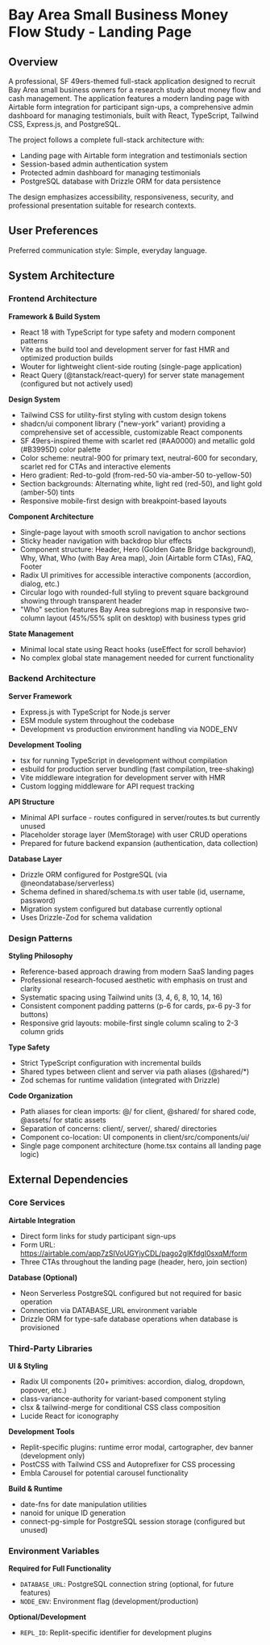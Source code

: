 # Bay Area Small Business Money Flow Study - Landing Page

## Overview

A professional, SF 49ers-themed full-stack application designed to recruit Bay Area small business owners for a research study about money flow and cash management. The application features a modern landing page with Airtable form integration for participant sign-ups, a comprehensive admin dashboard for managing testimonials, built with React, TypeScript, Tailwind CSS, Express.js, and PostgreSQL.

The project follows a complete full-stack architecture with:
- Landing page with Airtable form integration and testimonials section
- Session-based admin authentication system
- Protected admin dashboard for managing testimonials
- PostgreSQL database with Drizzle ORM for data persistence

The design emphasizes accessibility, responsiveness, security, and professional presentation suitable for research contexts.

## User Preferences

Preferred communication style: Simple, everyday language.

## System Architecture

### Frontend Architecture

**Framework & Build System**
- React 18 with TypeScript for type safety and modern component patterns
- Vite as the build tool and development server for fast HMR and optimized production builds
- Wouter for lightweight client-side routing (single-page application)
- React Query (@tanstack/react-query) for server state management (configured but not actively used)

**Design System**
- Tailwind CSS for utility-first styling with custom design tokens
- shadcn/ui component library ("new-york" variant) providing a comprehensive set of accessible, customizable React components
- SF 49ers-inspired theme with scarlet red (#AA0000) and metallic gold (#B3995D) color palette
- Color scheme: neutral-900 for primary text, neutral-600 for secondary, scarlet red for CTAs and interactive elements
- Hero gradient: Red-to-gold (from-red-50 via-amber-50 to-yellow-50)
- Section backgrounds: Alternating white, light red (red-50), and light gold (amber-50) tints
- Responsive mobile-first design with breakpoint-based layouts

**Component Architecture**
- Single-page layout with smooth scroll navigation to anchor sections
- Sticky header navigation with backdrop blur effects
- Component structure: Header, Hero (Golden Gate Bridge background), Why, What, Who (with Bay Area map), Join (Airtable form CTAs), FAQ, Footer
- Radix UI primitives for accessible interactive components (accordion, dialog, etc.)
- Circular logo with rounded-full styling to prevent square background showing through transparent header
- "Who" section features Bay Area subregions map in responsive two-column layout (45%/55% split on desktop) with business types grid

**State Management**
- Minimal local state using React hooks (useEffect for scroll behavior)
- No complex global state management needed for current functionality

### Backend Architecture

**Server Framework**
- Express.js with TypeScript for Node.js server
- ESM module system throughout the codebase
- Development vs production environment handling via NODE_ENV

**Development Tooling**
- tsx for running TypeScript in development without compilation
- esbuild for production server bundling (fast compilation, tree-shaking)
- Vite middleware integration for development server with HMR
- Custom logging middleware for API request tracking

**API Structure**
- Minimal API surface - routes configured in server/routes.ts but currently unused
- Placeholder storage layer (MemStorage) with user CRUD operations
- Prepared for future backend expansion (authentication, data collection)

**Database Layer**
- Drizzle ORM configured for PostgreSQL (via @neondatabase/serverless)
- Schema defined in shared/schema.ts with user table (id, username, password)
- Migration system configured but database currently optional
- Uses Drizzle-Zod for schema validation

### Design Patterns

**Styling Philosophy**
- Reference-based approach drawing from modern SaaS landing pages
- Professional research-focused aesthetic with emphasis on trust and clarity
- Systematic spacing using Tailwind units (3, 4, 6, 8, 10, 14, 16)
- Consistent component padding patterns (p-6 for cards, px-6 py-3 for buttons)
- Responsive grid layouts: mobile-first single column scaling to 2-3 column grids

**Type Safety**
- Strict TypeScript configuration with incremental builds
- Shared types between client and server via path aliases (@shared/*)
- Zod schemas for runtime validation (integrated with Drizzle)

**Code Organization**
- Path aliases for clean imports: @/ for client, @shared/ for shared code, @assets/ for static assets
- Separation of concerns: client/, server/, shared/ directories
- Component co-location: UI components in client/src/components/ui/
- Single page component architecture (home.tsx contains all landing page logic)

## External Dependencies

### Core Services

**Airtable Integration**
- Direct form links for study participant sign-ups
- Form URL: https://airtable.com/app7zSIVoUGYjyCDL/pago2glKfdgI0sxqM/form
- Three CTAs throughout the landing page (header, hero, join section)

**Database (Optional)**
- Neon Serverless PostgreSQL configured but not required for basic operation
- Connection via DATABASE_URL environment variable
- Drizzle ORM for type-safe database operations when database is provisioned

### Third-Party Libraries

**UI & Styling**
- Radix UI components (20+ primitives: accordion, dialog, dropdown, popover, etc.)
- class-variance-authority for variant-based component styling
- clsx & tailwind-merge for conditional CSS class composition
- Lucide React for iconography

**Development Tools**
- Replit-specific plugins: runtime error modal, cartographer, dev banner (development only)
- PostCSS with Tailwind CSS and Autoprefixer for CSS processing
- Embla Carousel for potential carousel functionality

**Build & Runtime**
- date-fns for date manipulation utilities
- nanoid for unique ID generation
- connect-pg-simple for PostgreSQL session storage (configured but unused)

### Environment Variables

**Required for Full Functionality**
- `DATABASE_URL`: PostgreSQL connection string (optional, for future features)
- `NODE_ENV`: Environment flag (development/production)

**Optional/Development**
- `REPL_ID`: Replit-specific identifier for development plugins
